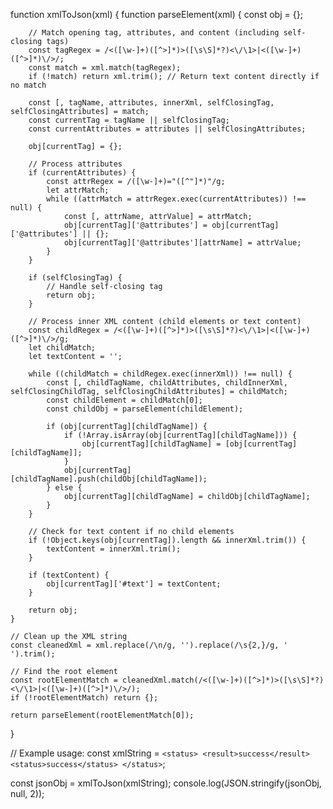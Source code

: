  function xmlToJson(xml) {
    function parseElement(xml) {
        const obj = {};

        // Match opening tag, attributes, and content (including self-closing tags)
        const tagRegex = /<([\w-]+)([^>]*)>([\s\S]*?)<\/\1>|<([\w-]+)([^>]*)\/>/;
        const match = xml.match(tagRegex);
        if (!match) return xml.trim(); // Return text content directly if no match

        const [, tagName, attributes, innerXml, selfClosingTag, selfClosingAttributes] = match;
        const currentTag = tagName || selfClosingTag;
        const currentAttributes = attributes || selfClosingAttributes;

        obj[currentTag] = {};

        // Process attributes
        if (currentAttributes) {
            const attrRegex = /([\w-]+)="([^"]*)"/g;
            let attrMatch;
            while ((attrMatch = attrRegex.exec(currentAttributes)) !== null) {
                const [, attrName, attrValue] = attrMatch;
                obj[currentTag]['@attributes'] = obj[currentTag]['@attributes'] || {};
                obj[currentTag]['@attributes'][attrName] = attrValue;
            }
        }

        if (selfClosingTag) {
            // Handle self-closing tag
            return obj;
        }

        // Process inner XML content (child elements or text content)
        const childRegex = /<([\w-]+)([^>]*)>([\s\S]*?)<\/\1>|<([\w-]+)([^>]*)\/>/g;
        let childMatch;
        let textContent = '';

        while ((childMatch = childRegex.exec(innerXml)) !== null) {
            const [, childTagName, childAttributes, childInnerXml, selfClosingChildTag, selfClosingChildAttributes] = childMatch;
            const childElement = childMatch[0];
            const childObj = parseElement(childElement);

            if (obj[currentTag][childTagName]) {
                if (!Array.isArray(obj[currentTag][childTagName])) {
                    obj[currentTag][childTagName] = [obj[currentTag][childTagName]];
                }
                obj[currentTag][childTagName].push(childObj[childTagName]);
            } else {
                obj[currentTag][childTagName] = childObj[childTagName];
            }
        }

        // Check for text content if no child elements
        if (!Object.keys(obj[currentTag]).length && innerXml.trim()) {
            textContent = innerXml.trim();
        }

        if (textContent) {
            obj[currentTag]['#text'] = textContent;
        }

        return obj;
    }

    // Clean up the XML string
    const cleanedXml = xml.replace(/\n/g, '').replace(/\s{2,}/g, ' ').trim();

    // Find the root element
    const rootElementMatch = cleanedXml.match(/<([\w-]+)([^>]*)>([\s\S]*?)<\/\1>|<([\w-]+)([^>]*)\/>/);
    if (!rootElementMatch) return {};

    return parseElement(rootElementMatch[0]);
}

// Example usage:
const xmlString = `
<status>
  <result>success</result>
  <status>success</status>
</status>
`;

const jsonObj = xmlToJson(xmlString);
console.log(JSON.stringify(jsonObj, null, 2));
